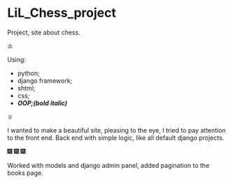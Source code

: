 # LiL_Chess_project
Project, site about chess.

♔

Using:
- python;
- django framework;
- shtml; 
- css;
- ***OOP;(bold italic)***

♕

I wanted to make a beautiful site, pleasing to the eye, 
I tried to pay attention to the front end. 
Back end with simple logic, like all default django projects.

:fireworks: :fireworks: :fireworks:

Worked with models and django admin panel, added pagination to the books page.
